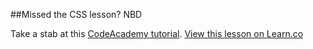 

##Missed the CSS lesson? NBD

Take a stab at this [CodeAcademy tutorial](http://www.codecademy.com/courses/web-beginner-en-TlhFi/0/1?curriculum_id=50579fb998b470000202dc8b).
<a href='https://learn.co/lessons/hs-css-catchup' data-visibility='hidden'>View this lesson on Learn.co</a>
